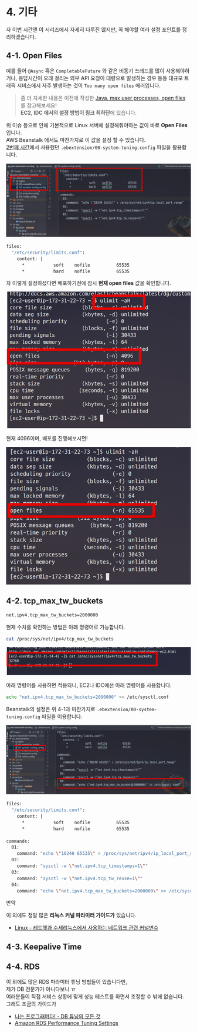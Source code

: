 # 4. 기타

자 이번 시간엔 이 시리즈에서 자세히 다루진 않지만, 꼭 해야할 여러 설정 포인트를 정리하겠습니다.  

## 4-1. Open Files

예를 들어 ```@Async``` 혹은 ```CompletableFuture``` 와 같은 비동기 쓰레드를 많이 사용해야하거나, 
응답시간이 오래 걸리는 외부 API 요청이 대량으로 발생하는 경우 등등 대규모 트래픽 서비스에서 자주 발생하는 것이 ```Too many open files``` 에러입니다.  
 
> 좀 더 자세한 내용은 이전에 작성한 [Java, max user processes, open files](http://woowabros.github.io/experience/2018/04/17/linux-maxuserprocess-openfiles.html) 를 참고해보세요!  
**EC2, IDC 에서의 설정 방법이 링크 최하단**에 있습니다.

위 이슈 등으로 인해 기본적으로 Linux 서버에 설정해줘야하는 값이 바로 **Open Files** 입니다.  
AWS Beanstalk 에서도 마찬가지로 이 값을 설정 할 수 있습니다.  
[2번째 시간](http://jojoldu.tistory.com/319)에서 사용했던 ```.ebextension/00-system-tuning.config``` 파일을 활용합니다.

![openfile1](./images/4/openfile1.png)

```bash
files:
  "/etc/security/limits.conf":
    content: |
      *           soft    nofile          65535
      *           hard    nofile          65535

```

자 이렇게 설정하셨다면 배포하기전에 잠시 **현재 open files** 값을 확인합니다.

![openfile2](./images/4/openfile2.png)

현재 4096이며, 배포를 진행해보시면!

![openfile3](./images/4/openfile3.png)

## 4-2. tcp_max_tw_buckets


```bash
net.ipv4.tcp_max_tw_buckets=2000000
```

현재 수치를 확인하는 방법은 아래 명령어로 가능합니다.

```bash
cat /proc/sys/net/ipv4/tcp_max_tw_buckets
```

![tcp_max_tw_buckets1](./images/4/tcp_max_tw_buckets1.png)


아래 명령어를 사용하면 적용되니, EC2나 IDC에선 아래 명령어를 사용합니다.

```bash
echo "net.ipv4.tcp_max_tw_buckets=2000000" >> /etc/sysctl.conf
```

Beanstalk의 설정은 위 4-1과 마찬가지로 ```.ebextension/00-system-tuning.config``` 파일을 이용합니다.

![tcp_max_tw_buckets2](./images/4/tcp_max_tw_buckets2.png)

```bash
files:
  "/etc/security/limits.conf":
    content: |
      *           soft    nofile          65535
      *           hard    nofile          65535

commands:
  01:
    command: "echo \"10240 65535\" > /proc/sys/net/ipv4/ip_local_port_range"
  02:
    command: "sysctl -w \"net.ipv4.tcp_timestamps=1\""
  03:
    command: "sysctl -w \"net.ipv4.tcp_tw_reuse=1\""
  04:
    command: "echo \"net.ipv4.tcp_max_tw_buckets=2000000\" >> /etc/sysctl.conf"
```

만약 

이 외에도 정말 많은 **리눅스 커널 파라미터 가이드가** 있습니다.  

* [Linux - 레드헷과 수세리눅스에서 사용하는 네트워크 관련 커널변수](https://support.hpe.com/hpsc/doc/public/display?docId=emr_na-c01418125)

## 4-3. Keepalive Time

## 4-4. RDS

이 외에도 많은 RDS 파라미터 튜닝 방법들이 있습니다만,  
제가 DB 전문가가 아니다보니 ㅠ  
여러분들이 직접 서비스 상황에 맞게 성능 테스트를 하면서 조정할 수 밖에 없습니다.  
그래도 조금의 가이드가 
* [나는 프로그래머다! - DB 튜닝의 모든 것](http://ncrash.github.io/subway-study/2016/12/23/iamprogrammer-db-tuning-chapter1.html)
* [Amazon RDS Performance Tuning Settings](https://gist.github.com/douglasjarquin/2208690)